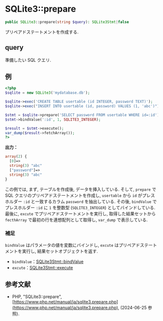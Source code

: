 # SQLite3::prepare

```php
public SQLite3::prepare(string $query): SQLite3Stmt|false
```

プリペアドステートメントを作成する.

## query

準備したい SQL クエリ.

## 例

```php
<?php
$sqlite = new SQLite3('mydatabase.db');

$sqlite->exec('CREATE TABLE usertable (id INTEGER, password TEXT)');
$sqlite->exec("INSERT INTO usertable (id, password) VALUES (1, 'abc')");

$stmt = $sqlite->prepare('SELECT password FROM usertable WHERE id=:id');
$stmt->bindValue(':id', 1, SQLITE3_INTEGER);

$result = $stmt->execute();
var_dump($result->fetchArray());
?>
```

**出力：**

```php
array(2) {
  [0]=>
  string(3) "abc"
  ["password"]=>
  string(3) "abc"
}
```

この例では, まず, テーブルを作成後, データを挿入している. そして, `prepare` で SQL クエリのプリペアドステートメントを作成し, `usertable` から `id` がプレスホルダー `:id` と一致するカラム `password` を抽出している. その後, `bindValue` でプレスホルダー `:id` に `1` を整数型 (`SQLITE3_INTEGER`) としてバインドしている. 最後に, `excute` でプリペアドステートメントを実行し, 取得した結果セットから `fecthArray` で最初の行を連想配列として取得し,  `var_dump` で表示している.

### 補足

`bindValue` はパラメータの値を変数にバインドし, `excute` はプリペアドステートメントを実行し, 結果セットオブジェクトを返す.

- `bindValue`：[SQLite3Stmt::bindValue](sqlite3_bindvalue.md)
- `excute`：[SQLite3Stmt::execute](sqlite3_excute.md)

## 参考文献

- PHP, "SQLite3::prepare", [https://www.php.net/manual/ja/sqlite3.prepare.php](https://www.php.net/manual/ja/sqlite3.prepare.php), (2024-06-25 参照).
  
